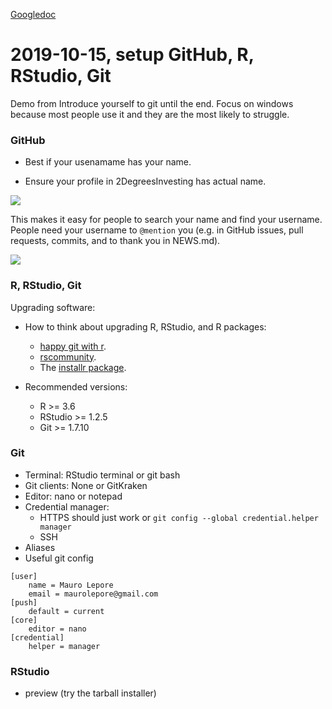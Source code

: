 [Googledoc](https://docs.google.com/document/d/1FWiGmwTsr3YuZeQ7NLtTQ42WIm9D5RLxuFuPK4M6FzQ/edit?usp=sharing)

# 2019-10-15, setup GitHub, R, RStudio, Git

Demo from Introduce yourself to git until the end. Focus on windows because most people use it and they are the most likely to struggle.

### GitHub

* Best if your usenamame has your name.

* Ensure your profile in 2DegreesInvesting has actual name.

![](https://i.imgur.com/thyv7ax.png)

This makes it easy for people to search your name and find your username. People need your username to `@mention` you (e.g. in GitHub issues, pull requests, commits, and to thank you in NEWS.md).

![](https://i.imgur.com/BMcaky9.png)

### R, RStudio, Git

Upgrading software:

* How to think about upgrading R, RStudio, and R packages:
    * [happy git with r](https://happygitwithr.com/install-r-rstudio.html#install-r-rstudio).
    * [rscommunity](https://community.rstudio.com/t/should-i-update-all-my-r-packages-frequently-yes-no-why/5856/4?u=mauro_lepore).
    * The [installr package](https://cran.r-project.org/web/packages/installr/index.html).

* Recommended versions:

    * R >= 3.6
    * RStudio >= 1.2.5
    * Git >= 1.7.10

### Git

* Terminal: RStudio terminal or git bash
* Git clients: None or GitKraken
* Editor: nano or notepad
* Credential manager: 
    * HTTPS should just work or `git config --global credential.helper manager`
    * SSH
* Aliases
* Useful git config

```
[user]
	name = Mauro Lepore
	email = maurolepore@gmail.com
[push]
	default = current
[core]
	editor = nano
[credential]
	helper = manager
```

### RStudio

* preview (try the tarball installer)


